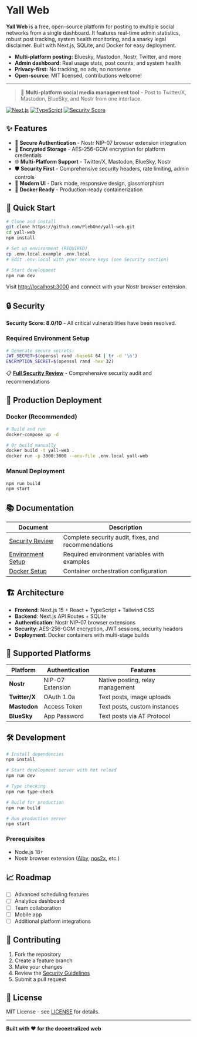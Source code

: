 
# Yall Web

**Yall Web** is a free, open-source platform for posting to multiple social networks from a single dashboard. It features real-time admin statistics, robust post tracking, system health monitoring, and a snarky legal disclaimer. Built with Next.js, SQLite, and Docker for easy deployment.

- **Multi-platform posting:** Bluesky, Mastodon, Nostr, Twitter, and more
- **Admin dashboard:** Real usage stats, post counts, and system health
- **Privacy-first:** No tracking, no ads, no nonsense
- **Open-source:** MIT licensed, contributions welcome!

---

> 🚀 **Multi-platform social media management tool** - Post to Twitter/X, Mastodon, BlueSky, and Nostr from one interface.

[![Next.js](https://img.shields.io/badge/Next.js-15.5.2-black?logo=next.js)](https://nextjs.org/)
[![TypeScript](https://img.shields.io/badge/TypeScript-5.0-blue?logo=typescript)](https://www.typescriptlang.org/)
[![Security Score](https://img.shields.io/badge/Security_Score-8.0%2F10-green)](./SECURITY_REVIEW.md)

## ✨ Features

- 🔐 **Secure Authentication** - Nostr NIP-07 browser extension integration
- 🔑 **Encrypted Storage** - AES-256-GCM encryption for platform credentials
- 🌐 **Multi-Platform Support** - Twitter/X, Mastodon, BlueSky, Nostr
- 🛡️ **Security First** - Comprehensive security headers, rate limiting, admin controls
- 📱 **Modern UI** - Dark mode, responsive design, glassmorphism
- 🐳 **Docker Ready** - Production-ready containerization

## 🚀 Quick Start

```bash
# Clone and install
git clone https://github.com/PlebOne/yall-web.git
cd yall-web
npm install

# Set up environment (REQUIRED)
cp .env.local.example .env.local
# Edit .env.local with your secure keys (see Security section)

# Start development
npm run dev
```

Visit [http://localhost:3000](http://localhost:3000) and connect with your Nostr browser extension.

## 🔒 Security

**Security Score: 8.0/10** - All critical vulnerabilities have been resolved.

### Required Environment Setup
```bash
# Generate secure secrets:
JWT_SECRET=$(openssl rand -base64 64 | tr -d '\n')
ENCRYPTION_SECRET=$(openssl rand -hex 32)
```

📋 **[Full Security Review](./SECURITY_REVIEW.md)** - Comprehensive security audit and recommendations

## 🐳 Production Deployment

### Docker (Recommended)
```bash
# Build and run
docker-compose up -d

# Or build manually
docker build -t yall-web .
docker run -p 3000:3000 --env-file .env.local yall-web
```

### Manual Deployment
```bash
npm run build
npm start
```

## 📚 Documentation

| Document | Description |
|----------|-------------|
| [Security Review](./SECURITY_REVIEW.md) | Complete security audit, fixes, and recommendations |
| [Environment Setup](./.env.local.example) | Required environment variables with examples |
| [Docker Setup](./docker-compose.yml) | Container orchestration configuration |

## 🏗️ Architecture

- **Frontend**: Next.js 15 + React + TypeScript + Tailwind CSS
- **Backend**: Next.js API Routes + SQLite
- **Authentication**: Nostr NIP-07 browser extensions
- **Security**: AES-256-GCM encryption, JWT sessions, security headers
- **Deployment**: Docker containers with multi-stage builds

## 🔌 Supported Platforms

| Platform | Authentication | Features |
|----------|---------------|----------|
| **Nostr** | NIP-07 Extension | Native posting, relay management |
| **Twitter/X** | OAuth 1.0a | Text posts, image uploads |
| **Mastodon** | Access Token | Text posts, custom instances |
| **BlueSky** | App Password | Text posts via AT Protocol |

## 🛠️ Development

```bash
# Install dependencies
npm install

# Start development server with hot reload
npm run dev

# Type checking
npm run type-check

# Build for production
npm run build

# Run production server
npm start
```

### Prerequisites
- Node.js 18+
- Nostr browser extension ([Alby](https://getalby.com/), [nos2x](https://github.com/fiatjaf/nos2x), etc.)

## 📈 Roadmap

- [ ] Advanced scheduling features
- [ ] Analytics dashboard
- [ ] Team collaboration
- [ ] Mobile app
- [ ] Additional platform integrations

## 🤝 Contributing

1. Fork the repository
2. Create a feature branch
3. Make your changes
4. Review the [Security Guidelines](./SECURITY_REVIEW.md)
5. Submit a pull request

## 📄 License

MIT License - see [LICENSE](./LICENSE) for details.

---

**Built with ❤️ for the decentralized web**

